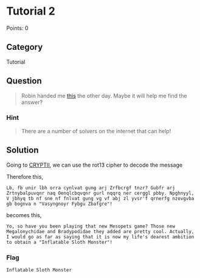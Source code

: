 # Tutorial 2
Points: 0

## Category
Tutorial

## Question
>Robin handed me [this](files/message.txt) the other day. Maybe it will help me find the answer?

### Hint
>There are a number of solvers on the internet that can help!

## Solution
Going to [CRYPTII](https://cryptii.com/rot13/text), we can use the rot13 cipher to decode the message


Therefore this,
```
Lb, fb unir lbh orra cynlvat gung arj Zrfbcrgf tnzr? Gubfr arj Zrtnybalpuvqnr naq Oenqlcbqvqnr gurl nqqrq ner cerggl pbby. Npghnyyl, V jbhyq tb nf sne nf fnlvat gung vg vf abj zl yvsr'f qrnerfg nzovgvba gb bognva n "Vasyngnoyr Fybgu Zbafgre"!
```
becomes this,
```
Yo, so have you been playing that new Mesopets game? Those new Megalonychidae and Bradypodidae they added are pretty cool. Actually, I would go as far as saying that it is now my life's dearest ambition to obtain a "Inflatable Sloth Monster"!
```

### Flag
`Inflatable Sloth Monster`
